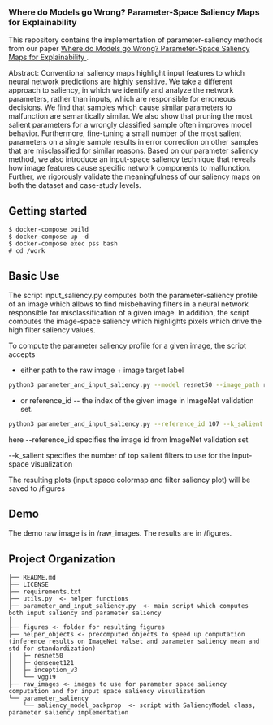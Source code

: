 ### Where do Models go Wrong? Parameter-Space Saliency Maps for Explainability
This repository contains the implementation of parameter-saliency methods from our paper <a href = "https://arxiv.org/pdf/2108.01335.pdf">Where do Models go Wrong? Parameter-Space Saliency Maps for Explainability </a>. 

Abstract:
Conventional saliency maps highlight input features to which neural network predictions are highly sensitive. We take a different approach to saliency, in which we identify and analyze the network parameters, rather than inputs, which are responsible for erroneous decisions.  We find that samples which cause similar parameters to malfunction are semantically similar. We also show that pruning the most salient parameters for a wrongly classified sample often improves model behavior. Furthermore, fine-tuning a small number of the most salient parameters on a single sample results in error correction on other samples that are misclassified for similar reasons. Based on our parameter saliency method, we also introduce an input-space saliency technique that reveals how image features cause specific network components to malfunction.  Further, we rigorously validate the meaningfulness of our saliency maps on both the dataset and case-study levels.

Getting started
---------------
```
$ docker-compose build
$ docker-compose up -d
$ docker-compose exec pss bash
# cd /work
```

Basic Use
---------
The script input_saliency.py computes both the parameter-saliency profile of an image which allows to find misbehaving filters in a neural network responsible for misclassification of a given image. In addition, the script computes the image-space saliency which highlights pixels which drive the high filter saliency values.

To compute the parameter saliency profile for a given image, the script accepts 
* either path to the raw image + image target label
```bash
python3 parameter_and_input_saliency.py --model resnet50 --image_path raw_images/great_white_shark_mispred_as_killer_whale.jpeg --image_target_label 2
```
* or reference_id -- the index of the given image in ImageNet validation set.
```bash
python3 parameter_and_input_saliency.py --reference_id 107 --k_salient 10
```

here --reference_id specifies the image id from ImageNet validation set

--k_salient specifies the number of top salient filters to use for the input-space visualization

The resulting plots (input space colormap and filter saliency plot) will be saved to /figures

Demo
-----
The demo raw image is in /raw_images. The results are in /figures.

Project Organization
------------
    ├── README.md
    ├── LICENSE
    ├── requirements.txt 
    ├── utils.py  <- helper functions       
    ├── parameter_and_input_saliency.py  <- main script which computes both input saliency and parameter saliency
    │
    ├── figures <- folder for resulting figures
    ├── helper_objects <- precomputed objects to speed up computation (inference results on ImageNet valset and parameter saliency mean and std for standardization)
    │   ├─ resnet50   
    │   ├─ densenet121
    │   ├─ inception_v3
    │   └── vgg19
    ├── raw_images <- images to use for parameter space saliency computation and for input space saliency visualization
    └── parameter_saliency
        └── saliency_model_backprop  <- script with SaliencyModel class, parameter saliency implementation 
